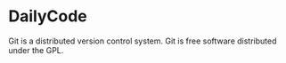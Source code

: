 # DailyCode
Git is a distributed version control system.
Git is free software distributed under the GPL.

